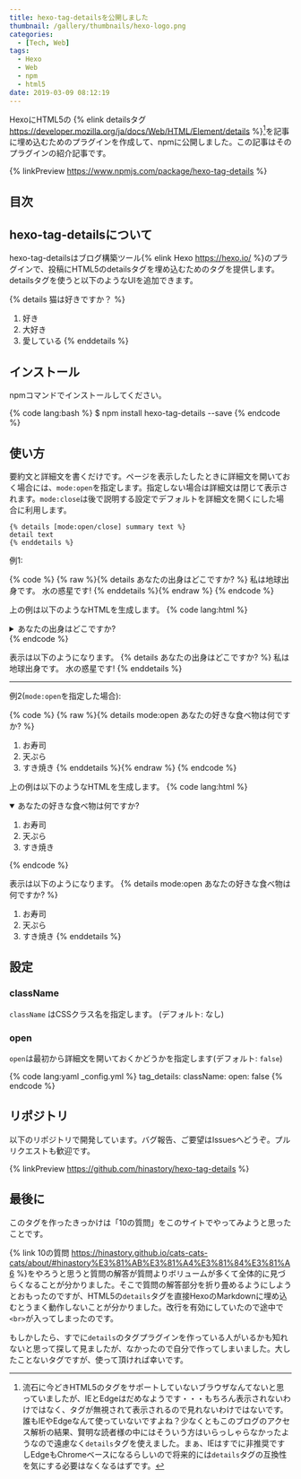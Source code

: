 ```yaml
---
title: hexo-tag-detailsを公開しました
thumbnail: /gallery/thumbnails/hexo-logo.png
categories:
  - [Tech, Web]
tags:
  - Hexo
  - Web
  - npm
  - html5
date: 2019-03-09 08:12:19
---
```

HexoにHTML5の {% elink detailsタグ https://developer.mozilla.org/ja/docs/Web/HTML/Element/details %}[^1]を記事に埋め込むためのプラグインを作成して、npmに公開しました。この記事はそのプラグインの紹介記事です。

{% linkPreview https://www.npmjs.com/package/hexo-tag-details %}

[^1]: 流石に今どきHTML5のタグをサポートしていないブラウザなんてないと思っていましたが、IEとEdgeはだめなようです・・・もちろん表示されないわけではなく、タグが無視されて表示されるので見れないわけではないです。誰もIEやEdgeなんて使っていないですよね？少なくともこのブログのアクセス解析の結果、賢明な読者様の中にはそういう方はいらっしゃらなかったようなので遠慮なく`details`タグを使えました。まぁ、IEはすでに非推奨ですしEdgeもChromeベースになるらしいので将来的には`details`タグの互換性を気にする必要はなくなるはずです。

<!-- more -->

## 目次
<!-- toc -->

## hexo-tag-detailsについて

hexo-tag-detailsはブログ構築ツール{% elink Hexo https://hexo.io/ %}のプラグインで、投稿にHTML5のdetailsタグを埋め込むためのタグを提供します。detailsタグを使うと以下のようなUIを追加できます。

{% details 猫は好きですか？ %}
1. 好き
2. 大好き
3. 愛している
{% enddetails %}

## インストール

npmコマンドでインストールしてください。

{% code lang:bash %}
$ npm install hexo-tag-details --save
{% endcode %}

## 使い方

要約文と詳細文を書くだけです。ページを表示したしたときに詳細文を開いておく場合には、`mode:open`を指定します。指定しない場合は詳細文は閉じて表示されます。`mode:close`は後で説明する設定でデフォルトを詳細文を開くにした場合に利用します。


```
{% details [mode:open/close] summary text %}
detail text
{% enddetails %}
```

例1:

{% code %}
{% raw %}{% details あなたの出身はどこですか? %}
私は地球出身です。 水の惑星です!
{% enddetails %}{% endraw %}
{% endcode %}

上の例は以下のようなHTMLを生成します。
{% code lang:html %}
<details>
  <summary>あなたの出身はどこですか?</summary>
  私は地球出身です。 水の惑星です!
</details>
{% endcode %}


表示は以下のようになります。
{% details あなたの出身はどこですか? %}
私は地球出身です。 水の惑星です!
{% enddetails %}

----
例2(`mode:open`を指定した場合):

{% code %}
{% raw %}{% details mode:open あなたの好きな食べ物は何ですか? %}
1. お寿司
2. 天ぷら
3. すき焼き
{% enddetails %}{% endraw %}
{% endcode %}

上の例は以下のようなHTMLを生成します。
{% code lang:html %}
<details open="open">
  <summary>あなたの好きな食べ物は何ですか?</summary>
  <ol>
    <li>お寿司</li>
    <li>天ぷら</li>
    <li>すき焼き</li>
  </ol>
</details>
{% endcode %}

表示は以下のようになります。
{% details mode:open あなたの好きな食べ物は何ですか? %}
1. お寿司
2. 天ぷら
3. すき焼き
{% enddetails %}

## 設定

### className
`className` はCSSクラス名を指定します。 (デフォルト: なし)

### open

`open`は最初から詳細文を開いておくかどうかを指定します(デフォルト: `false`)

{% code lang:yaml _config.yml %}
tag_details:
  className:
  open: false
{% endcode %}

## リポジトリ

以下のリポジトリで開発しています。バグ報告、ご要望はIssuesへどうぞ。プルリクエストも歓迎です。

{% linkPreview https://github.com/hinastory/hexo-tag-details %}

## 最後に

このタグを作ったきっかけは「10の質問」をこのサイトでやってみようと思ったことです。

{% link 10の質問 https://hinastory.github.io/cats-cats-cats/about/#hinastory%E3%81%AB%E3%81%A4%E3%81%84%E3%81%A6 %}をやろうと思うと質問の解答が質問よりボリュームが多くて全体的に見づらくなることが分かりました。そこで質問の解答部分を折り畳めるようにしようとおもったのですが、HTML5の`details`タグを直接HexoのMarkdownに埋め込むとうまく動作しないことが分かりました。改行を有効にしていたので途中で`<br>`が入ってしまったのです。

もしかしたら、すでに`details`のタグプラグインを作っている人がいるかも知れないと思って探して見ましたが、なかったので自分で作ってしまいました。大したことないタグですが、使って頂ければ幸いです。
